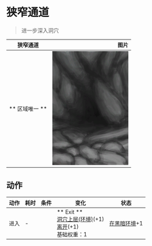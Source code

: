 # 狭窄通道  
> 进一步深入洞穴  
  
  狭窄通道  |   图片   
 ----  |  ----:   
 ** 区域唯一 **  |  <img decoding="async" src="Sprite/CaveEntrance.png" href="a.md" style="max-width:300px;max-height:300px;">   
  
## 动作  
动作  |  耗时  |  条件  |  变化  |  状态  
----  |  ----  |  ----  |  ----  |  ----  
进入<br>  |  -  |    |  ** Exit **<br>  [洞穴上层(环境)](Env_HighChamber.md)(+1)<br>  [离开](HighChamberExit.md)(+1)<br>基础权重：1<br>  |  [在黑暗环境](InDarkPlace.md)+1  
